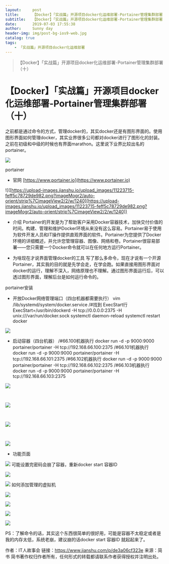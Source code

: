 ```yaml
---
layout:     post
title:      【Docker】「实战篇」开源项目docker化运维部署-Portainer管理集群部署（十）
subtitle:   【Docker】「实战篇」开源项目docker化运维部署-Portainer管理集群部署（十）
date:       2019-07-03 17:55:38
author:     Sunny day
header-img: img/post-bg-ios9-web.jpg
catalog: true
tags:
    - 「实战篇」开源项目docker化运维部署
---
```


>【Docker】「实战篇」开源项目docker化运维部署-Portainer管理集群部署（十）

# 【Docker】「实战篇」开源项目docker化运维部署-Portainer管理集群部署（十）

之前都是通过命令的方式，管理docker的，其实docker还是有图形界面的。使用图形界面如何管理docker，其实业界很多公司都对docker进行了图形化的封装。之前在初级和中级的时候也有界面marathon。这里说下业界比较出名的portainer。

![](//upload-images.jianshu.io/upload_images/11223715-5ed37fe4be3cb206.png?imageMogr2/auto-orient/strip%7CimageView2/2/w/1000/format/webp)

portainer

* 官网
[https://www.portainer.io](https://www.portainer.io)

![([https://upload-images.jianshu.io/upload_images/11223715-feff5c78729de982.png?imageMogr2/auto-orient/strip%7CimageView2/2/w/1240](https://upload-images.jianshu.io/upload_images/11223715-feff5c78729de982.png?imageMogr2/auto-orient/strip%7CimageView2/2/w/1240))

* 介绍
Portainer的开发是为了帮助客户采用Docker容器技术，加快交付价值的时间。构建、管理和维护Docker环境从来没有这么容易。Portainer易于使用为软件开发人员和IT操作提供直观界面的软件。Portainer为您提供了Docker环境的详细概述，并允许您管理容器、图像、网络和卷。Portainer很容易部署——您只需要一个Docker命令就可以在任何地方运行Portainer。

* 为啥现在才说界面管理docker的工具
写了那么多命令，现在才说有一个开源Portainer，其实我的目的就是先学会走，在学会跑。如果直接用图形界面对docker的运行，理解不深入，网络原理也不理解。通过图形界面运行后，可以透过图形界面，理解后台是如何运行命令的。

portainer安装

* 开放Docker网络管理端口（四台机器都需要执行）
vim /lib/systemd/system/docker.service /#找到 ExecStart行 ExecStart=/usr/bin/dockerd -H tcp://0.0.0.0:2375 -H unix:///var/run/docker.sock systemctl daemon-reload systemctl restart docker

![](//upload-images.jianshu.io/upload_images/11223715-7af991a88bafc4c2.png?imageMogr2/auto-orient/strip%7CimageView2/2/w/1000/format/webp)

* 启动容器（四台机器）
/#66.100机器执行 docker run -d -p 9000:9000 portainer/portainer -H tcp://192.168.66.100:2375 /#66.101机器执行 docker run -d -p 9000:9000 portainer/portainer -H tcp://192.168.66.101:2375 /#66.102机器执行 docker run -d -p 9000:9000 portainer/portainer -H tcp://192.168.66.102:2375 /#66.103机器执行 docker run -d -p 9000:9000 portainer/portainer -H tcp://192.168.66.103:2375

![](//upload-images.jianshu.io/upload_images/11223715-e0dcded1e6623e4d.png?imageMogr2/auto-orient/strip%7CimageView2/2/w/1000/format/webp)

 

![](//upload-images.jianshu.io/upload_images/11223715-a3198624edf2c3c8.png?imageMogr2/auto-orient/strip%7CimageView2/2/w/1000/format/webp)

 

![](//upload-images.jianshu.io/upload_images/11223715-1ac53ca9a4afe9fc.png?imageMogr2/auto-orient/strip%7CimageView2/2/w/1000/format/webp)

 

![](//upload-images.jianshu.io/upload_images/11223715-de03d4e0584dfa01.png?imageMogr2/auto-orient/strip%7CimageView2/2/w/1000/format/webp)

* 功能页面

![](//upload-images.jianshu.io/upload_images/11223715-531ed034f391f632.png?imageMogr2/auto-orient/strip%7CimageView2/2/w/1000/format/webp)
可能设置完密码会崩了容器，重新docker start 容器ID

![](//upload-images.jianshu.io/upload_images/11223715-02852702ceb7e53b.png?imageMogr2/auto-orient/strip%7CimageView2/2/w/1000/format/webp)

![](//upload-images.jianshu.io/upload_images/11223715-e27869b5154005f9.png?imageMogr2/auto-orient/strip%7CimageView2/2/w/1000/format/webp)
如何添加管理的虚拟机

![](//upload-images.jianshu.io/upload_images/11223715-e33b0290d8b7a61c.png?imageMogr2/auto-orient/strip%7CimageView2/2/w/1000/format/webp)

![](//upload-images.jianshu.io/upload_images/11223715-f6f3c10e3ba29eca.png?imageMogr2/auto-orient/strip%7CimageView2/2/w/1000/format/webp)

![](//upload-images.jianshu.io/upload_images/11223715-44bb5abe23899b7c.png?imageMogr2/auto-orient/strip%7CimageView2/2/w/1000/format/webp)

![](//upload-images.jianshu.io/upload_images/11223715-1f8a2476f6e455f9.png?imageMogr2/auto-orient/strip%7CimageView2/2/w/1000/format/webp)

PS：了解命令的话，其实这个东西很简单的很好用，可能是容器不太稳定或者是我的内存太低，系统老崩，建议崩的话docker start 容器ID 就起起来了。

作者：IT人故事会
链接：https://www.jianshu.com/p/de3a06cf323e
来源：简书
简书著作权归作者所有，任何形式的转载都请联系作者获得授权并注明出处。


